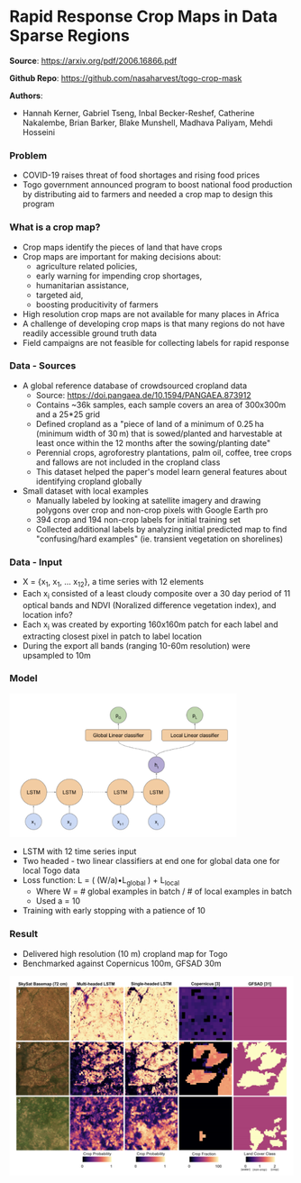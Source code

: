 # Rapid Response Crop Maps in Data Sparse Regions

**Source**: https://arxiv.org/pdf/2006.16866.pdf

**Github Repo**: https://github.com/nasaharvest/togo-crop-mask

**Authors**:
- Hannah Kerner, Gabriel Tseng, Inbal Becker-Reshef, Catherine Nakalembe, Brian Barker, Blake Munshell, Madhava Paliyam, Mehdi Hosseini


### Problem
- COVID-19 raises threat of food shortages and rising food prices
- Togo government announced program to boost national food production by distributing aid to farmers and needed a crop map to design this program

### What is a crop map?
- Crop maps identify the pieces of land that have crops
- Crop maps are important for making decisions about:
    - agriculture related policies,
    - early warning for impending crop shortages, 
    - humanitarian assistance,
    - targeted aid, 
    - boosting producitivity of farmers
- High resolution crop maps are not available for many places in Africa
- A challenge of developing crop maps is that many regions do not have readily accessible ground truth data
- Field campaigns are not feasible for collecting labels for rapid response

### Data - Sources
- A global reference database of crowdsourced cropland data 
    - Source: https://doi.pangaea.de/10.1594/PANGAEA.873912
    - Contains ~36k samples, each sample covers an area of 300x300m and a 25*25 grid
    - Defined cropland as a "piece of land of a minimum of 0.25 ha (minimum width of 30 m) that is sowed/planted and harvestable at least once within the 12 months after the sowing/planting date"
    - Perennial crops, agroforestry plantations, palm oil, coffee, tree crops and fallows are not included in the cropland class
    - This dataset helped the paper's model learn general features about identifying cropland globally
- Small dataset with local examples
    - Manually labeled by looking at satellite imagery and drawing polygons over crop and non-crop pixels with Google Earth pro
    - 394 crop and 194 non-crop labels for initial training set
    - Collected additional labels by analyzing initial predicted map to find "confusing/hard examples" (ie. transient vegetation on shorelines)

### Data - Input
- X = {x<sub>1</sub>, x<sub>1</sub>, ... x<sub>12</sub>}, a time series with 12 elements
- Each x<sub>i</sub> consisted of a least cloudy composite over a 30 day period of 11 optical bands and NDVI (Noralized difference vegetation index), and location info?
- Each x<sub>i</sub> was created by exporting 160x160m patch for each label and extracting closest pixel in patch to label location 
- During the export all bands (ranging 10-60m resolution) were upsampled to 10m


### Model 
<img src='assets/LSTM-model.png' width=80%/>

- LSTM with 12 time series input 
- Two headed - two linear classifiers at end one for global data one for local Togo data 
- Loss function: L = ( (W/a)•L<sub>global</sub> ) + L<sub>local</sub>
    - Where W = # global examples in batch / # of local examples in batch
    - Used a = 10
- Training with early stopping with a patience of 10

### Result
- Delivered high resolution (10 m) cropland map for Togo
- Benchmarked against Copernicus 100m, GFSAD 30m

<img src='assets/Benchmarked-results.png' />
